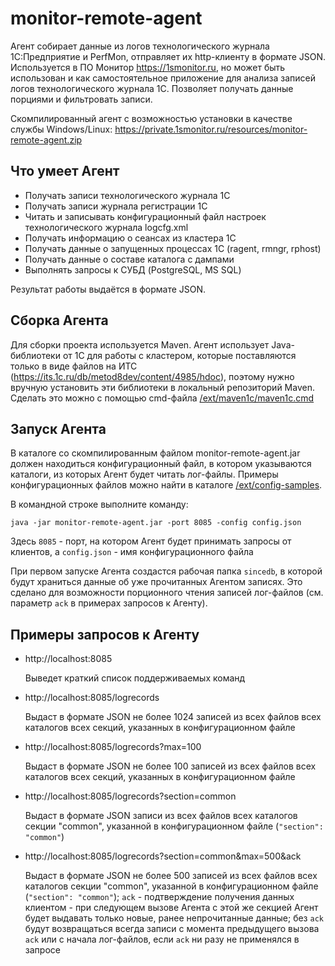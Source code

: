 # monitor-remote-agent

Агент собирает данные из логов технологического журнала 1С:Предприятие и PerfMon, отправляет их http-клиенту в формате JSON.
Используется в ПО Монитор https://1smonitor.ru, но может быть использован и как самостоятельное приложение для анализа записей логов технологического журнала 1С. Позволяет получать данные порциями и фильтровать записи.

Скомпилированный агент с возможностью установки в качестве службы Windows/Linux: https://private.1smonitor.ru/resources/monitor-remote-agent.zip

## Что умеет Агент

- Получать записи технологического журнала 1С
- Получать записи журнала регистрации 1С
- Читать и записывать конфигурационный файл настроек технологического журнала logcfg.xml
- Получать информацию о сеансах из кластера 1С
- Получать данные о запущенных процессах 1С (ragent, rmngr, rphost)
- Получать данные о составе каталога с дампами
- Выполнять запросы к СУБД (PostgreSQL, MS SQL)

Результат работы выдаётся в формате JSON.

## Сборка Агента

Для сборки проекта используется Maven. Агент использует Java-библиотеки от 1С для работы с кластером, которые поставляются только в виде файлов на ИТС (https://its.1c.ru/db/metod8dev/content/4985/hdoc), поэтому нужно вручную установить эти библиотеки в локальный репозиторий Maven. Сделать это можно с помощью cmd-файла [/ext/maven1c/maven1c.cmd](/ext/maven1c/maven1c.cmd)

## Запуск Агента

В каталоге со скомпилированным файлом monitor-remote-agent.jar должен находиться конфигурационный файл, в котором указываются каталоги, из которых Агент будет читать лог-файлы. Примеры конфигурационных файлов можно найти в каталоге [/ext/config-samples](ext/config-samples).

В командной строке выполните команду:
```
java -jar monitor-remote-agent.jar -port 8085 -config config.json
```

Здесь `8085` - порт, на котором Агент будет принимать запросы от клиентов, а `config.json` - имя конфигурационного файла

При первом запуске Агента создастся рабочая папка `sincedb`, в которой будут храниться данные об уже прочитанных Агентом записях. Это сделано для возможности порционного чтения записей лог-файлов (см. параметр `ack` в примерах запросов к Агенту).

## Примеры запросов к Агенту

- http://localhost:8085

  Выведет краткий список поддерживаемых команд

- http://localhost:8085/logrecords

  Выдаст в формате JSON не более 1024 записей из всех файлов всех каталогов всех секций, указанных в конфигурационном файле

- http://localhost:8085/logrecords?max=100

  Выдаст в формате JSON не более 100 записей из всех файлов всех каталогов всех секций, указанных в конфигурационном файле

- http://localhost:8085/logrecords?section=common

  Выдаст в формате JSON записи из всех файлов всех каталогов секции "common", указанной в конфигурационном файле (`"section": "common"`)

- http://localhost:8085/logrecords?section=common&max=500&ack

  Выдаст в формате JSON не более 500 записей из всех файлов всех каталогов секции "common", указанной в конфигурационном файле (`"section": "common"`); `ack` - подтверждение получения данных клиентом - при следующем вызове Агента с этой же секцией Агент будет выдавать только новые, ранее непрочитанные данные; без `ack` будут возвращаться всегда записи с момента предыдущего вызова `ack` или с начала лог-файлов, если `ack` ни разу не применялся в запросе
